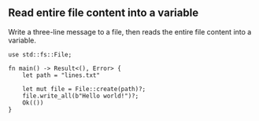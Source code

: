 ## Read entire file content into a variable 

Write a three-line message to a file, then reads the entire file content into a variable.

```rust,edition2021,no_run
use std::fs::File;

fn main() -> Result<(), Error> {
    let path = "lines.txt"

    let mut file = File::create(path)?;
    file.write_all(b"Hello world!")?;
    Ok(())
}
```